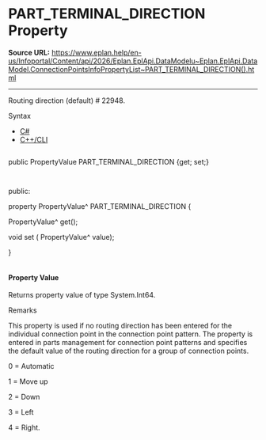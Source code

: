 # PART_TERMINAL_DIRECTION Property

**Source URL:** https://www.eplan.help/en-us/Infoportal/Content/api/2026/Eplan.EplApi.DataModelu~Eplan.EplApi.DataModel.ConnectionPointsInfoPropertyList~PART_TERMINAL_DIRECTION().html

---

Routing direction (default) # 22948.

Syntax

- [C#](#i-syntax-CS)
- [C++/CLI](#i-syntax-CPP2005)

```
```
public PropertyValue PART_TERMINAL_DIRECTION {get; set;}
```
```

```
```
public:

property PropertyValue^ PART_TERMINAL_DIRECTION {

   PropertyValue^ get();

   void set (    PropertyValue^ value);

}
```
```

#### Property Value

Returns property value of type System.Int64.

Remarks

This property is used if no routing direction has been entered for the individual connection point in the connection point pattern. The property is entered in parts management for connection point patterns and specifies the default value of the routing direction for a group of connection points.

0 = Automatic

1 = Move up

2 = Down

3 = Left

4 = Right.
